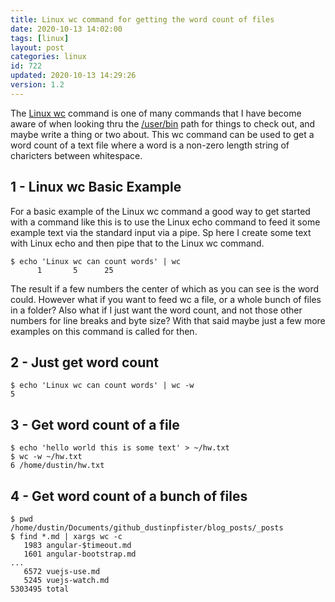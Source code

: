 ```yaml
---
title: Linux wc command for getting the word count of files
date: 2020-10-13 14:02:00
tags: [linux]
layout: post
categories: linux
id: 722
updated: 2020-10-13 14:29:26
version: 1.2
---
```


The [Linux wc](https://en.wikipedia.org/wiki/Wc_%28Unix%29) command is one of many commands that I have become aware of when looking thru the [\/user\/bin](http://www.linfo.org/usr_bin.html) path for things to check out, and maybe write a thing or two about. This wc command can be used to get a word count of a text file where a word is a non-zero length string of charicters between whitespace.

<!-- more -->

## 1 - Linux wc Basic Example

For a basic example of the Linux wc command a good way to get started with a command like this is to use the Linux echo command to feed it some example text via the standard input via a pipe. Sp here I create some text with Linux echo and then pipe that to the Linux wc command.

```
$ echo 'Linux wc can count words' | wc
      1       5      25
```

The result if a few numbers the center of which as you can see is the word could. However what if you want to feed wc a file, or a whole bunch of files in a folder? Also what if I just want the word count, and not those other numbers for line breaks and byte size? With that said maybe just a few more examples on this command is called for then.

## 2 - Just get word count

```
$ echo 'Linux wc can count words' | wc -w
5
```

## 3 - Get word count of a file

```
$ echo 'hello world this is some text' > ~/hw.txt
$ wc -w ~/hw.txt
6 /home/dustin/hw.txt
```

## 4 - Get word count of a bunch of files

```
$ pwd
/home/dustin/Documents/github_dustinpfister/blog_posts/_posts
$ find *.md | xargs wc -c
   1983 angular-$timeout.md
   1601 angular-bootstrap.md
...
   6572 vuejs-use.md
   5245 vuejs-watch.md
5303495 total
```


